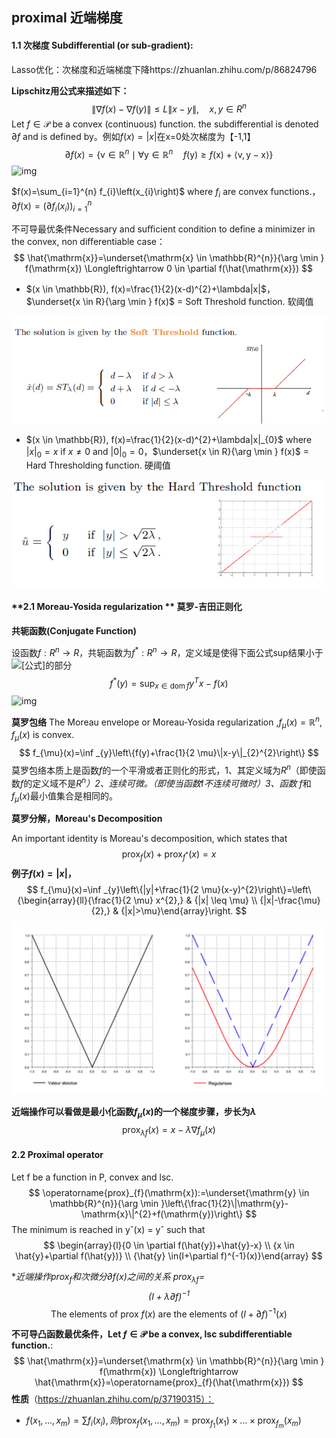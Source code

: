 ## proximal 近端梯度

#### **1.1 次梯度 Subdifferential (or sub-gradient):**

Lasso优化：次梯度和近端梯度下降https://zhuanlan.zhihu.com/p/86824796

**Lipschitz用公式来描述如下：**
$$
\|\nabla f(x)-\nabla f(y)\| \leq L\|x-y\|, \quad x, y \in R^{n}
$$
Let $f \in \mathcal{P}$ be a convex (continuous) function. the subdifferential is denoted $\partial f$ and is defined by。例如$f(x)=|x|$在x=0处次梯度为【-1,1】
$$
\partial f(x)=\left\{\mathrm{v} \in \mathbb{R}^{n} \mid \forall \mathrm{y} \in \mathbb{R}^{n} \quad f(\mathrm{y}) \geq f(\mathrm{x})+\langle\mathrm{v}, \mathrm{y}-\mathrm{x}\rangle\right\}
$$
![img](https://pic3.zhimg.com/80/v2-e4e4bf7852a297809a54224ae1228dba_hd.jpg)

$f(x)=\sum_{i=1}^{n} f_{i}\left(x_{i}\right)$ where $f_{i}$ are convex functions.，$\partial f(\mathrm{x})=\left(\partial f_{i}\left(x_{i}\right)\right)_{i=1}^{n}$

不可导最优条件Necessary and suﬃcient condition to deﬁne a minimizer in the convex, non diﬀerentiable case：
$$
\hat{\mathrm{x}}=\underset{\mathrm{x} \in \mathbb{R}^{n}}{\arg \min } f(\mathrm{x}) \Longleftrightarrow 0 \in \partial f(\hat{\mathrm{x}})
$$

* $(x \in \mathbb{R}), f(x)=\frac{1}{2}(x-d)^{2}+\lambda|x|$，$\underset{x \in R}{\arg \min } f(x)$ = Soft Threshold function. 软阈值

![image-20191216150551279](https://raw.githubusercontent.com/xzyun2011/study-notes/main/img/20201028215843.png)

* $(x \in \mathbb{R}), f(x)=\frac{1}{2}(x-d)^{2}+\lambda|x|_{0}$ where $|x|_{0}=x$ if $x \neq 0$ and $|0|_{0}=0$，$\underset{x \in R}{\arg \min } f(x)$ = Hard Thresholding function. 硬阈值

![image-20191216150751538](https://raw.githubusercontent.com/xzyun2011/study-notes/main/img/20201028215850.png)

#### **2.1 Moreau-Yosida regularization ** 莫罗-吉田正则化

**共轭函数(Conjugate Function)**

设函数$f: R^{n} \rightarrow R$，共轭函数为$f^{*}: R^{n} \rightarrow R$，定义域是使得下面公式sup结果小于 ![[公式]](https://www.zhihu.com/equation?tex=%5Cinfty)的部分
$$
f^{*}(y)=\sup _{x \in \operatorname{dom} f} y^{T} x-f(x)
$$
![img](https://pic1.zhimg.com/80/v2-a4e97ca16f2449cddf9cd6ae3aefb324_hd.jpg)

**莫罗包络** The Moreau envelope or Moreau-Yosida regularization ,$f_{\mu}(x)=\mathbb{R}^{n},$  $f_{\mu}(x)$ is convex.
$$
f_{\mu}(x)=\inf _{y}\left\{f(y)+\frac{1}{2 \mu}\|x-y\|_{2}^{2}\right\}
$$
莫罗包络本质上是函数*f*的一个平滑或者正则化的形式，1、其定义域为$R^{n}$（即使函数*f*的定义域不是$R^{n}$*）2、连续可微。（即使当函数*f*不连续可微时）3、函数* $f$和$f_{\mu}(x)$最小值集合是相同的。

**莫罗分解，Moreau's Decomposition**

An important identity is Moreau's decomposition, which states that
$$
 \operatorname{prox}_{f}(x)+\operatorname{prox}_{f^{*}}(x)=x
$$
**例子$f(x)=|x|$，**
$$
f_{\mu}(x)=\inf _{y}\left\{|y|+\frac{1}{2 \mu}(x-y)^{2}\right\}=\left\{\begin{array}{ll}{\frac{1}{2 \mu} x^{2},} & {|x| \leq \mu} \\ {|x|-\frac{\mu}{2},} & {|x|>\mu}\end{array}\right.
$$
![image-20191216164351063](https://raw.githubusercontent.com/xzyun2011/study-notes/main/img/20201028215944.png)

**近端操作可以看做是最小化函数$f_{\mu}(x)$的一个梯度步骤，步长为*λ***
$$
\operatorname{prox}_{\lambda f}(x)=x-\lambda \nabla f_{\mu}(x)
$$

#### **2.2 Proximal operator**

Let f be a function in P, convex and lsc.
$$
\operatorname{prox}_{f}(\mathrm{x}):=\underset{\mathrm{y} \in \mathbb{R}^{n}}{\arg \min }\left\{\frac{1}{2}\|\mathrm{y}-\mathrm{x}\|^{2}+f(\mathrm{y})\right\}
$$
The minimum is reached in yˆ(x) = yˆ such that 
$$
\begin{array}{l}{0 \in \partial f(\hat{y})+\hat{y}-x} \\ {x \in \hat{y}+\partial f(\hat{y})} \\ {\hat{y} \in(I+\partial f)^{-1}(x)}\end{array}
$$

**近端操作$\operatorname{prox}_{f}$*和次微分$\partial f(x)$之间的关系 $\operatorname{prox}_{\lambda f}=$$$
(I+\lambda \partial f)^{-1}
$$**
$$
\text { The elements of prox } f(x) \text { are the elements of }(I+\partial f)^{-1}(x)
$$

**不可导凸函数最优条件，Let $f \in \mathcal{P}$ be a convex, lsc subdifferentiable function.**:
$$
\hat{\mathrm{x}}=\underset{\mathrm{x} \in \mathbb{R}^{n}}{\arg \min } f(\mathrm{x}) \Longleftrightarrow \hat{\mathrm{x}}=\operatorname{prox}_{f}(\hat{\mathrm{x}})
$$
**性质**（https://zhuanlan.zhihu.com/p/37190315）：

* $f\left(x_{1}, \ldots, x_{m}\right)=\sum f_{i}\left(x_{i}\right),则 \operatorname{prox}_{f}\left(x_{1}, \ldots, x_{m}\right)=\operatorname{prox}_{f_{1}}\left(x_{1}\right) \times \ldots \times \operatorname{prox}_{f_{m}}\left(x_{m}\right)$